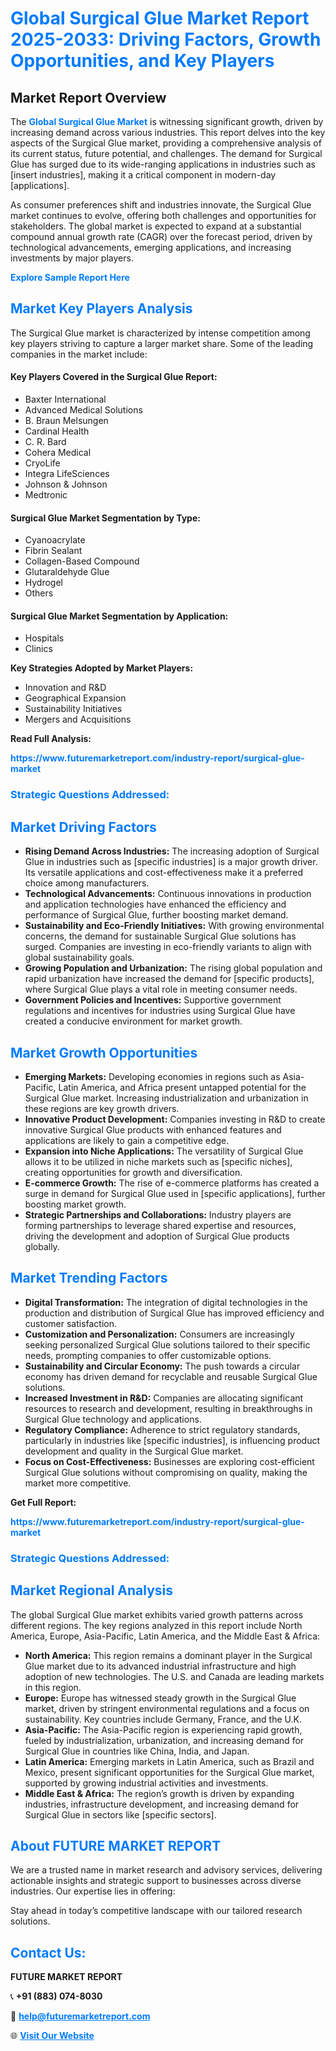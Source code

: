 <h1 style="color: #007BFF;">Global Surgical Glue Market Report 2025-2033: Driving Factors, Growth Opportunities, and Key Players</h1>

<section id="overview">
<h2>Market Report Overview</h2>
<p>The <a href="https://www.futuremarketreport.com/industry-report/surgical-glue-market" style="color: #007BFF; text-decoration: none;"><strong>Global Surgical Glue Market</strong></a> is witnessing significant growth, driven by increasing demand across various industries. This report delves into the key aspects of the Surgical Glue market, providing a comprehensive analysis of its current status, future potential, and challenges. The demand for Surgical Glue has surged due to its wide-ranging applications in industries such as [insert industries], making it a critical component in modern-day [applications].</p>
<p>As consumer preferences shift and industries innovate, the Surgical Glue market continues to evolve, offering both challenges and opportunities for stakeholders. The global market is expected to expand at a substantial compound annual growth rate (CAGR) over the forecast period, driven by technological advancements, emerging applications, and increasing investments by major players.</p>
</section>

<section id="overview">
<p><a href="https://www.futuremarketreport.com/request-sample/reportId=42021" style="color: #007BFF; text-decoration: none;"><strong>Explore Sample Report Here</strong></a></p>
</section>

<section id="key-players">
<h2 style="color: #007BFF;">Market Key Players Analysis</h2>
<p>The Surgical Glue market is characterized by intense competition among key players striving to capture a larger market share. Some of the leading companies in the market include:</p>
<h4>Key Players Covered in the Surgical Glue Report:</h4>
<ul><li>Baxter International</li><li>Advanced Medical Solutions</li><li>B. Braun Melsungen</li><li>Cardinal Health</li><li>C. R. Bard</li><li>Cohera Medical</li><li>CryoLife</li><li>Integra LifeSciences</li><li>Johnson &amp; Johnson</li><li>Medtronic</li></ul>
<h4>Surgical Glue Market Segmentation by Type:</h4>
<ul><li>Cyanoacrylate</li><li>Fibrin Sealant</li><li>Collagen-Based Compound</li><li>Glutaraldehyde Glue</li><li>Hydrogel</li><li>Others</li></ul>

<h4>Surgical Glue Market Segmentation by Application:</h4>
<ul><li>Hospitals</li><li>Clinics</li></ul>
<p><strong>Key Strategies Adopted by Market Players:</strong></p>
<ul>
<li>Innovation and R&D</li>
<li>Geographical Expansion</li>
<li>Sustainability Initiatives</li>
<li>Mergers and Acquisitions</li>
</ul>
</section>

<section>
<p><strong>Read Full Analysis: </strong></p><a href="https://www.futuremarketreport.com/industry-report/surgical-glue-market" style="color: #007BFF; text-decoration: none;"><strong>https://www.futuremarketreport.com/industry-report/surgical-glue-market</strong></a>
<h3 style="color: #007BFF;">Strategic Questions Addressed:</h3>
</section>

<section id="driving-factors">
<h2 style="color: #007BFF;">Market Driving Factors</h2>
<ul>
<li><strong>Rising Demand Across Industries:</strong> The increasing adoption of Surgical Glue in industries such as [specific industries] is a major growth driver. Its versatile applications and cost-effectiveness make it a preferred choice among manufacturers.</li>
<li><strong>Technological Advancements:</strong> Continuous innovations in production and application technologies have enhanced the efficiency and performance of Surgical Glue, further boosting market demand.</li>
<li><strong>Sustainability and Eco-Friendly Initiatives:</strong> With growing environmental concerns, the demand for sustainable Surgical Glue solutions has surged. Companies are investing in eco-friendly variants to align with global sustainability goals.</li>
<li><strong>Growing Population and Urbanization:</strong> The rising global population and rapid urbanization have increased the demand for [specific products], where Surgical Glue plays a vital role in meeting consumer needs.</li>
<li><strong>Government Policies and Incentives:</strong> Supportive government regulations and incentives for industries using Surgical Glue have created a conducive environment for market growth.</li>
</ul>
</section>

<section id="growth-opportunities">
<h2 style="color: #007BFF;">Market Growth Opportunities</h2>
<ul>
<li><strong>Emerging Markets:</strong> Developing economies in regions such as Asia-Pacific, Latin America, and Africa present untapped potential for the Surgical Glue market. Increasing industrialization and urbanization in these regions are key growth drivers.</li>
<li><strong>Innovative Product Development:</strong> Companies investing in R&D to create innovative Surgical Glue products with enhanced features and applications are likely to gain a competitive edge.</li>
<li><strong>Expansion into Niche Applications:</strong> The versatility of Surgical Glue allows it to be utilized in niche markets such as [specific niches], creating opportunities for growth and diversification.</li>
<li><strong>E-commerce Growth:</strong> The rise of e-commerce platforms has created a surge in demand for Surgical Glue used in [specific applications], further boosting market growth.</li>
<li><strong>Strategic Partnerships and Collaborations:</strong> Industry players are forming partnerships to leverage shared expertise and resources, driving the development and adoption of Surgical Glue products globally.</li>
</ul>
</section>

<section id="trending-factors">
<h2 style="color: #007BFF;">Market Trending Factors</h2>
<ul>
<li><strong>Digital Transformation:</strong> The integration of digital technologies in the production and distribution of Surgical Glue has improved efficiency and customer satisfaction.</li>
<li><strong>Customization and Personalization:</strong> Consumers are increasingly seeking personalized Surgical Glue solutions tailored to their specific needs, prompting companies to offer customizable options.</li>
<li><strong>Sustainability and Circular Economy:</strong> The push towards a circular economy has driven demand for recyclable and reusable Surgical Glue solutions.</li>
<li><strong>Increased Investment in R&D:</strong> Companies are allocating significant resources to research and development, resulting in breakthroughs in Surgical Glue technology and applications.</li>
<li><strong>Regulatory Compliance:</strong> Adherence to strict regulatory standards, particularly in industries like [specific industries], is influencing product development and quality in the Surgical Glue market.</li>
<li><strong>Focus on Cost-Effectiveness:</strong> Businesses are exploring cost-efficient Surgical Glue solutions without compromising on quality, making the market more competitive.</li>
</ul>
</section>

<section>
<p><strong>Get Full Report: </strong></p><a href="https://www.futuremarketreport.com/industry-report/surgical-glue-market" style="color: #007BFF; text-decoration: none;"><strong>https://www.futuremarketreport.com/industry-report/surgical-glue-market</strong></a>
<h3 style="color: #007BFF;">Strategic Questions Addressed:</h3>
</section>


<section id="regional-analysis">
<h2 style="color: #007BFF;">Market Regional Analysis</h2>
<p>The global Surgical Glue market exhibits varied growth patterns across different regions. The key regions analyzed in this report include North America, Europe, Asia-Pacific, Latin America, and the Middle East & Africa:</p>
<ul>
<li><strong>North America:</strong> This region remains a dominant player in the Surgical Glue market due to its advanced industrial infrastructure and high adoption of new technologies. The U.S. and Canada are leading markets in this region.</li>
<li><strong>Europe:</strong> Europe has witnessed steady growth in the Surgical Glue market, driven by stringent environmental regulations and a focus on sustainability. Key countries include Germany, France, and the U.K.</li>
<li><strong>Asia-Pacific:</strong> The Asia-Pacific region is experiencing rapid growth, fueled by industrialization, urbanization, and increasing demand for Surgical Glue in countries like China, India, and Japan.</li>
<li><strong>Latin America:</strong> Emerging markets in Latin America, such as Brazil and Mexico, present significant opportunities for the Surgical Glue market, supported by growing industrial activities and investments.</li>
<li><strong>Middle East & Africa:</strong> The region’s growth is driven by expanding industries, infrastructure development, and increasing demand for Surgical Glue in sectors like [specific sectors].</li>
</ul>
</section>

<footer>
<h2 style="color: #007BFF;">About FUTURE MARKET REPORT</h2>
<p>We are a trusted name in market research and advisory services, delivering actionable insights and strategic support to businesses across diverse industries. Our expertise lies in offering:</p>

<p>Stay ahead in today’s competitive landscape with our tailored research solutions.</p>

<h2 style="color: #007BFF;">Contact Us:</h2>
<p><strong>FUTURE MARKET REPORT</strong></p>
<p>📞 <strong>+91 (883) 074-8030</strong></p>
<p>📧 <strong><a href="mailto:help@futuremarketreport.com" style="color: #007BFF;">help@futuremarketreport.com</a></strong></p>
<p>🌐 <strong><a href="https://www.futuremarketreport.com/" style="color: #007BFF;">Visit Our Website</a></strong></p>
</footer>